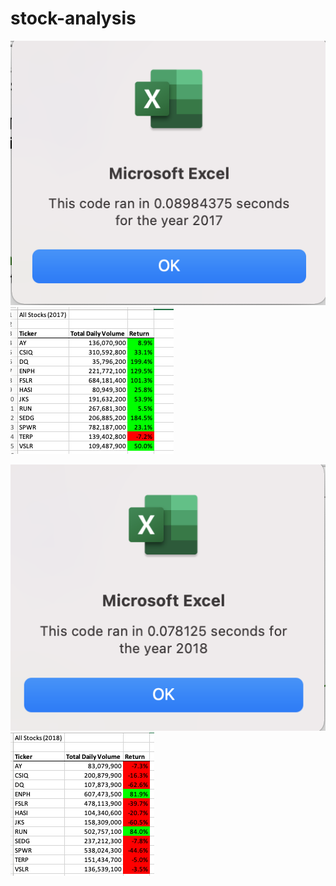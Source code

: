 # stock-analysis







![2017 Refactored](https://github.com/cbalmaceda/stock-analysis/blob/main/Resources/2017%20Refactored.png)
![2017 results](https://github.com/cbalmaceda/stock-analysis/blob/main/Resources/2017%20results.png)

![2018 Refactored](https://github.com/cbalmaceda/stock-analysis/blob/main/Resources/2018%20Refactored.png)
![2018 Results](https://github.com/cbalmaceda/stock-analysis/blob/main/Resources/2018%20results.png)
